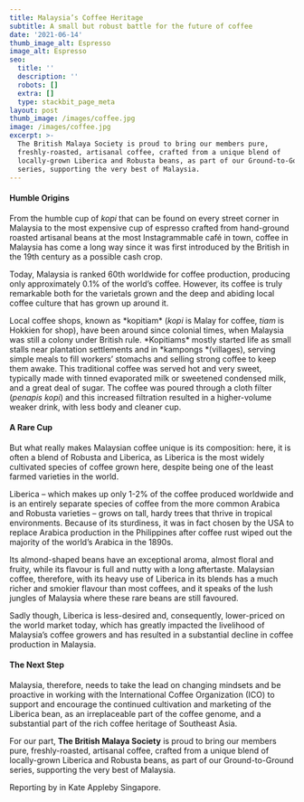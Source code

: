 ```yaml
---
title: Malaysia’s Coffee Heritage
subtitle: A small but robust battle for the future of coffee
date: '2021-06-14'
thumb_image_alt: Espresso
image_alt: Espresso
seo:
  title: ''
  description: ''
  robots: []
  extra: []
  type: stackbit_page_meta
layout: post
thumb_image: /images/coffee.jpg
image: /images/coffee.jpg
excerpt: >-
  The British Malaya Society is proud to bring our members pure,
  freshly-roasted, artisanal coffee, crafted from a unique blend of
  locally-grown Liberica and Robusta beans, as part of our Ground-to-Gound
  series, supporting the very best of Malaysia.
---
```

#### Humble Origins

From the humble cup of *kopi* that can be found on every street corner in Malaysia to the most expensive cup of espresso crafted from hand-ground roasted artisanal beans at the most Instagrammable café in town, coffee in Malaysia has come a long way since it was first introduced by the British in the 19th century as a possible cash crop.

Today, Malaysia is ranked 60th worldwide for coffee production, producing only approximately 0.1% of the world’s coffee. However, its coffee is truly remarkable both for the varietals grown and the deep and abiding local coffee culture that has grown up around it.

Local coffee shops, known as \*kopitiam\* (*kopi* is Malay for coffee, *tiam* is Hokkien for shop), have been around since colonial times, when Malaysia was still a colony under British rule. \*Kopitiams\* mostly started life as small stalls near plantation settlements and in \*kampongs \*(villages), serving simple meals to fill workers’ stomachs and selling strong coffee to keep them awake. This traditional coffee was served hot and very sweet, typically made with tinned evaporated milk or sweetened condensed milk, and a great deal of sugar. The coffee was poured through a cloth filter (*penapis kopi*) and this increased filtration resulted in a higher-volume weaker drink, with less body and cleaner cup.

#### A Rare Cup

But what really makes Malaysian coffee unique is its composition: here, it is often a blend of Robusta and Liberica, as Liberica is the most widely cultivated species of coffee grown here, despite being one of the least farmed varieties in the world.

Liberica – which makes up only 1-2% of the coffee produced worldwide and is an entirely separate species of coffee from the more common Arabica and Robusta varieties – grows on tall, hardy trees that thrive in tropical environments. Because of its sturdiness, it was in fact chosen by the USA to replace Arabica production in the Philippines after coffee rust wiped out the majority of the world’s Arabica in the 1890s.

Its almond-shaped beans have an exceptional aroma, almost floral and fruity, while its flavour is full and nutty with a long aftertaste. Malaysian coffee, therefore, with its heavy use of Liberica in its blends has a much richer and smokier flavour than most coffees, and it speaks of the lush jungles of Malaysia where these rare beans are still favoured.

Sadly though, Liberica is less-desired and, consequently, lower-priced on the world market today, which has greatly impacted the livelihood of Malaysia’s coffee growers and has resulted in a substantial decline in coffee production in Malaysia.

#### The Next Step

Malaysia, therefore, needs to take the lead on changing mindsets and be proactive in working with the International Coffee Organization (ICO) to support and encourage the continued cultivation and marketing of the Liberica bean, as an irreplaceable part of the coffee genome, and a substantial part of the rich coffee heritage of Southeast Asia.

For our part, **The British Malaya Society** is proud to bring our members pure, freshly-roasted, artisanal coffee, crafted from a unique blend of locally-grown Liberica and Robusta beans, as part of our Ground-to-Ground series, supporting the very best of Malaysia.

Reporting by in Kate Appleby Singapore.
